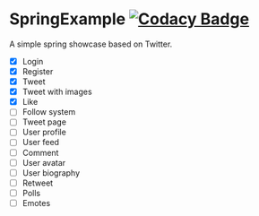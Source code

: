 # SpringExample [![Codacy Badge](https://app.codacy.com/project/badge/Grade/88a75ffb25af4ac2970eecb28a988c73)](https://www.codacy.com/gh/VitorBlog/SpringShowcase/dashboard?utm_source=github.com&amp;utm_medium=referral&amp;utm_content=VitorBlog/SpringShowcase&amp;utm_campaign=Badge_Grade/)

A simple spring showcase based on Twitter.
- [x] Login
- [x] Register
- [x] Tweet
- [x] Tweet with images
- [x] Like
- [ ] Follow system
- [ ] Tweet page
- [ ] User profile
- [ ] User feed
- [ ] Comment
- [ ] User avatar
- [ ] User biography
- [ ] Retweet
- [ ] Polls
- [ ] Emotes